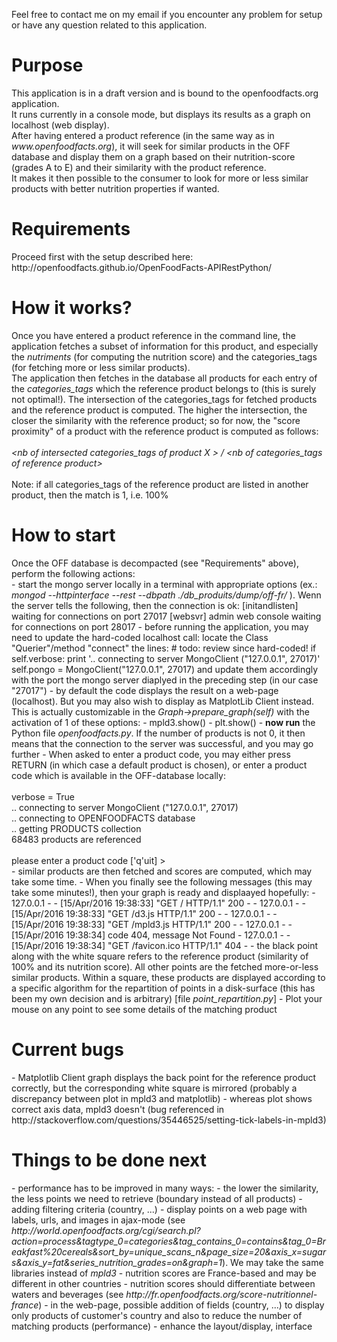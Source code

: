 Feel free to contact me on my email if you encounter any problem for setup or have any question related to this application.
<br/>
<h1>Purpose</h1>
This application is in a draft version and is bound to the openfoodfacts.org application.
<br/>
It runs currently in a console mode, but displays its results as a graph on localhost (web display).
<br/>
After having entered a product reference (in the same way as in <i>www.openfoodfacts.org</i>), it will seek for similar products in the OFF database and display them on a graph based on their nutrition-score (grades A to E) and their similarity with the product reference.
<br/>
It makes it then possible to the consumer to look for more or less similar products with better nutrition properties if wanted.

<h1>Requirements</h1>
Proceed first with the setup described here: http://openfoodfacts.github.io/OpenFoodFacts-APIRestPython/

<h1>How it works?</h1>
Once you have entered a product reference in the command line, the application fetches a subset of information for this product, and especially the <i>nutriments</i> (for computing the nutrition score) and the <it>categories_tags</it> (for fetching more or less similar products).
<br/>
The application then fetches in the database all products for each entry of the <i>categories_tags</i> which the reference product belongs to (this is surely not optimal!). The intersection of the categories_tags for fetched products and the reference product is computed. The higher the intersection, the closer the similarity with the reference product; so for now, the "score proximity" of a product with the reference product is computed as follows:
<br/><br/>
<i>&lt;nb of intersected categories_tags of product X &gt; / &lt;nb of categories_tags of reference product&gt;</i>
<br/><br/>
Note: if all categories_tags of the reference product are listed in another product, then the match is 1, i.e. 100%

<h1>How to start</h1>
Once the OFF database is decompacted (see "Requirements" above), perform the following actions:
<br/>
- start the mongo server locally in a terminal with appropriate options (ex.: <i>mongod --httpinterface --rest --dbpath ./db_produits/dump/off-fr/ </i>). Wenn the server tells the following, then the connection is ok:
    [initandlisten] waiting for connections on port 27017
    [websvr] admin web console waiting for connections on port 28017
- before running the application, you may need to update the hard-coded localhost call: locate the Class "Querier"/method "connect" the lines:
        # todo: review since hard-coded!
        if self.verbose:
            print '.. connecting to server MongoClient ("127.0.0.1", 27017)'
        self.pongo = MongoClient("127.0.0.1", 27017)
 and update them accordingly with the port the mongo server diaplyed in the preceding step (in our case "27017")
- by default the code displays the result on a web-page (localhost). But you may also wish to display as MatplotLib Client instead. This is actually customizable in the <i>Graph->prepare_graph(self)</i> with the activation of 1 of these options:
    - mpld3.show()
    - plt.show()
- <b>now run</b> the Python file <i>openfoodfacts.py</i>. If the number of products is not 0, it then means that the connection to the server was successful, and you may go further
- When asked to enter a product code, you may either press RETURN (in which case a default product is chosen), or enter a product code which is available in the OFF-database locally:
<br/><br/>
    verbose = True
<br/>
    .. connecting to server MongoClient ("127.0.0.1", 27017)
<br/>
    .. connecting to OPENFOODFACTS database
<br/>
    .. getting PRODUCTS collection
<br/>
    68483 products are referenced
<br/>
<br/>
    please enter a product code ['q'uit] &gt; 
<br/>
- similar products are then fetched and scores are computed, which may take some time.
- When you finally see the following messages (this may take some minutes!), then your graph is ready and displaayed hopefully:
    - 127.0.0.1 - - [15/Apr/2016 19:38:33] "GET / HTTP/1.1" 200 -
    - 127.0.0.1 - - [15/Apr/2016 19:38:33] "GET /d3.js HTTP/1.1" 200 -
    -   127.0.0.1 - - [15/Apr/2016 19:38:33] "GET /mpld3.js HTTP/1.1" 200 -
    - 127.0.0.1 - - [15/Apr/2016 19:38:34] code 404, message Not Found
    - 127.0.0.1 - - [15/Apr/2016 19:38:34] "GET /favicon.ico HTTP/1.1" 404 -
- the black point along with the white square refers to the reference product (similarity of 100% and its nutrition score). All other points are the fetched more-or-less similar products. Within a square, these products are displayed according to a specific algorithm for the repartition of points in a disk-surface (this has been my own decision and is arbitrary) [file <i>point_repartition.py</i>] 
- Plot your mouse on any point to see some details of the matching product

<h1>Current bugs</h1>
- Matplotlib Client graph displays the back point for the reference product correctly, but the corresponding white square is mirrored (probably a discrepancy between plot in mpld3 and matplotlib)
- whereas plot shows correct axis data, mpld3 doesn't (bug referenced in http://stackoverflow.com/questions/35446525/setting-tick-labels-in-mpld3)

<h1>Things to be done next</h1>
- performance has to be improved in many ways:
    - the lower the similarity, the less points we need to retrieve (boundary instead of all products)
    - adding filtering criteria (country, ...)
- display points on a web page with labels, urls, and images in ajax-mode (see <i>http://world.openfoodfacts.org/cgi/search.pl?action=process&tagtype_0=categories&tag_contains_0=contains&tag_0=Breakfast%20cereals&sort_by=unique_scans_n&page_size=20&axis_x=sugars&axis_y=fat&series_nutrition_grades=on&graph=1</i>). We may take the same libraries instead of <i>mpld3</i>
- nutrition scores are France-based and may be different in other countries
- nutrition scores should differentiate between waters and beverages (see <i>http://fr.openfoodfacts.org/score-nutritionnel-france</i>)
- in the web-page, possible addition of fields (country, ...) to display only products of customer's country and also to reduce the number of matching products (performance)
- enhance the layout/display, interface
